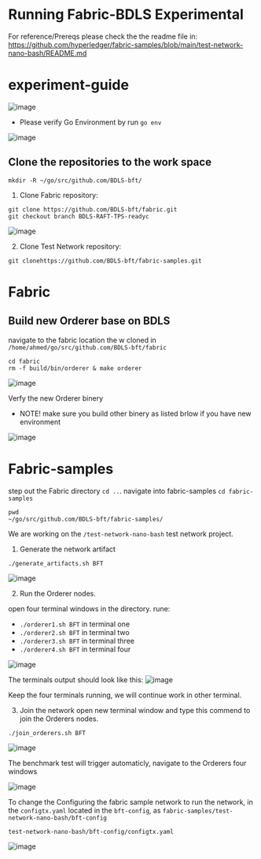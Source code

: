 # Running Fabric-BDLS Experimental 

For reference/Prereqs please check the the readme file in: 
https://github.com/hyperledger/fabric-samples/blob/main/test-network-nano-bash/README.md

# experiment-guide
![image](https://github.com/BDLS-bft/experiment-guide/assets/9446035/ac386ed8-4bbb-4217-8437-ec2e49049dce)

* Please verify Go Environment by run `go env`

![image](https://github.com/BDLS-bft/experiment-guide/assets/9446035/c1505f61-7339-4392-9f00-c37acdb33153)

## Clone the repositories to the work space 
```shell
mkdir -R ~/go/src/github.com/BDLS-bft/
```
1. Clone Fabric repository:
```
git clone https://github.com/BDLS-bft/fabric.git
git checkout branch BDLS-RAFT-TPS-readyc
```
![image](https://github.com/BDLS-bft/experiment-guide/assets/9446035/026e3ca7-101c-4b3e-9565-3690d2c4c108)

2. Clone Test Network repository:
```
git clonehttps://github.com/BDLS-bft/fabric-samples.git
```

# Fabric
## Build new Orderer base on BDLS

navigate to the fabric location the w cloned in `/home/ahmed/go/src/github.com/BDLS-bft/fabric`
```
cd fabric
rm -f build/bin/orderer & make orderer
```
![image](https://github.com/BDLS-bft/experiment-guide/assets/9446035/2c493ea2-fd7d-4009-b65d-580bd4f82fd5)

Verfy the new Orderer binery
* NOTE! make sure you build other binery as listed brlow if you have new environment 

![image](https://github.com/BDLS-bft/experiment-guide/assets/9446035/1e460c03-883f-4ac9-9664-f8cec2754034)

# Fabric-samples
step out the Fabric directory `cd ..`. navigate into fabric-samples `cd fabric-samples`
```
pwd
~/go/src/github.com/BDLS-bft/fabric-samples/
```
We are working on the `/test-network-nano-bash` test network project.

1. Generate the network artifact
```
./generate_artifacts.sh BFT
```
![image](https://github.com/BDLS-bft/experiment-guide/assets/9446035/a689a995-77a7-4bc5-8fbc-cffb833fdd96)

2. Run the Orderer nodes.

open four terminal windows in the directory. rune:
*  `./orderer1.sh BFT` in terminal one
*  `./orderer2.sh BFT` in terminal two
*  `./orderer3.sh BFT` in terminal three
*  `./orderer4.sh BFT` in terminal four

![image](https://github.com/BDLS-bft/experiment-guide/assets/9446035/03dca8fe-3e19-4095-9052-c7c9a251f079)

The terminals output should look like this:
![image](https://github.com/BDLS-bft/experiment-guide/assets/9446035/89438f21-f4d3-473a-9cea-f3d08d6d9870)

Keep the four terminals running, we will continue work in other terminal.

3. Join the network
open new terminal window and type this commend to join the Orderers nodes.
```
./join_orderers.sh BFT
```
![image](https://github.com/BDLS-bft/experiment-guide/assets/9446035/89a45eec-f566-4865-b141-93ae03139f16)


The benchmark test will trigger automaticly, navigate to the Orderers four windows 

![image](https://github.com/BDLS-bft/experiment-guide/assets/9446035/3e947eab-2b20-4f2e-b0bc-78ce83c7612f)


To change the Configuring the fabric sample network to run the network, in the `configtx.yaml` located in the `bft-config`, as `fabric-samples/test-network-nano-bash/bft-config`
```
test-network-nano-bash/bft-config/configtx.yaml
```
![image](https://github.com/BDLS-bft/experiment-guide/assets/9446035/42883214-956b-40ba-9651-431c17ef7e68)

